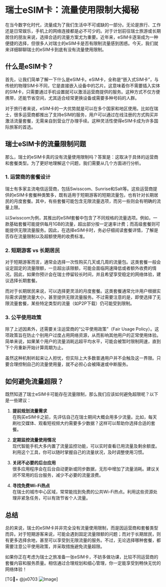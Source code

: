 # 瑞士eSIM卡：流量使用限制大揭秘

在当今数字化时代，流量成为了我们生活中不可或缺的一部分。无论是旅行、工作还是日常娱乐，手机上的网络连接都是必不可少的。对于计划前往瑞士旅游或长期居住的朋友来说，选择合适的流量方案尤为重要。近年来，eSIM卡逐渐成为一种便捷的选择，但很多人对瑞士的eSIM卡是否有限制流量感到困惑。今天，我们就来详细聊聊瑞士的eSIM卡到底有没有流量使用限制。

## 什么是eSIM卡？

首先，让我们简单了解一下什么是eSIM卡。eSIM卡，全称是“嵌入式SIM卡”，与传统的物理SIM卡不同，它是直接嵌入设备中的芯片。这意味着你不需要插入实体的SIM卡，只需要通过手机设置就可以激活运营商提供的服务。这种方式不仅方便携带，还能节省空间，尤其适合经常更换设备或需要多种号码的人群。

对于旅行者来说，eSIM卡的一大优势就是可以在多个国家和地区使用。比如在瑞士，很多运营商都推出了支持eSIM的服务，用户可以通过在线注册的方式购买并激活流量套餐，无需亲自到营业厅办理手续。这种灵活性使得eSIM卡成为许多国际旅客的首选。

## 瑞士eSIM卡的流量限制问题

那么，瑞士的eSIM卡真的没有流量使用限制吗？答案是：这取决于具体的运营商和套餐类型。为了更好地理解这个问题，我们需要从几个方面进行分析。

### 1. **运营商的套餐设计**

瑞士有多家主流电信运营商，包括Swisscom、Sunrise和Salt等。这些运营商提供的eSIM卡套餐种类繁多，既有适用于短期游客的短期流量包，也有针对长期居民的月度套餐。其中，有些套餐可能包含无限流量选项，而另一些则会有明确的流量上限。

以Swisscom为例，其推出的eSIM套餐中包含了不同规格的流量选项。例如，一款基础套餐可能提供每月1GB的流量，超出部分按一定速率计费；而高级套餐则可能提供无限流量服务。因此，在选择eSIM卡时，务必仔细阅读套餐详情，了解是否存在流量限制以及超额使用的收费标准。

### 2. **短期游客 vs 长期居民**

对于短期游客而言，通常会选择一次性购买几天或几周的流量包。这类套餐一般会设定固定的流量限额，一旦超出该限额，可能会面临网速降低或者额外收费的情况。因此，如果你预计会在瑞士停留较长时间，并且希望享受稳定的网络体验，建议选择长期套餐。

而对于长期居民来说，可以选择更灵活的月度套餐。这类套餐通常允许用户根据实际需求调整流量大小，甚至提供无限流量服务。不过需要注意的是，即使选择了无限流量套餐，某些特定类型的流量（如P2P下载）仍可能受到限制。

### 3. **公平使用政策**

除了上述因素外，还需要关注运营商的“公平使用政策”（Fair Usage Policy）。这项政策旨在防止个别用户过度占用网络资源，从而影响其他用户的正常使用体验。简单来说，如果某个用户的流量消耗远超平均水平，可能会被暂时限制网速，直到下个月重新开始计算周期为止。

虽然这种机制听起来让人担忧，但实际上大多数普通用户并不会触及这一界限。只要合理控制自己的流量使用量，就不必担心会被降速或中断服务。

## 如何避免流量超限？

既然知道了瑞士eSIM卡可能存在流量限制，那么我们应该如何避免超限呢？以下是一些建议：

1. **提前规划流量需求**  
   在购买eSIM卡之前，先评估自己在瑞士期间大概会用多少流量。比如，每天刷社交媒体、观看短视频大约需要多少数据？这样可以帮助你选择合适的套餐。

2. **定期监控流量使用情况**  
   现代智能手机大多内置了流量监控功能，可以实时查看已用流量及剩余额度。利用这个工具，你可以随时掌握自己的流量状况，及时调整使用习惯。

3. **关闭不必要的后台应用**  
   很多应用程序会在后台自动更新或同步数据，无形中增加了流量消耗。建议关闭不常用的后台服务，减少不必要的流量浪费。

4. **寻找免费Wi-Fi热点**  
   在瑞士的城市中心区域，常常能找到免费的公共Wi-Fi热点。利用这些资源处理非紧急任务，可以有效节省个人流量。

## 总结

总的来说，瑞士的eSIM卡并非完全没有流量使用限制，而是因运营商和套餐类型而异。对于短期游客来说，可能会遇到固定流量限额的问题；而对于长期居民，则有更多选择余地，甚至可以享受到无限流量的服务。不过，无论选择哪种套餐，都需要注意公平使用政策，并采取措施避免流量超限。

如果你正在考虑为瑞士之旅准备一张eSIM卡，不妨多做功课，比较不同运营商的套餐内容和服务质量。相信通过合理规划和细心管理，你一定能享受到畅快无忧的网络体验！

[TG💪+ @jx0703 ![Image](https://github.com/user-attachments/assets/dbca1d08-cadb-493c-b0ec-ad6f7a83f270)]